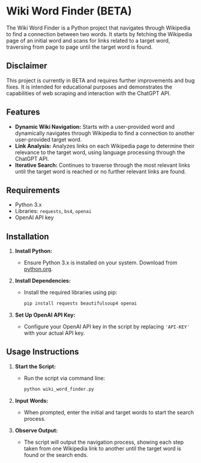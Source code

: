# Wiki Word Finder (BETA)

The Wiki Word Finder is a Python project that navigates through Wikipedia to find a connection between two words. It starts by fetching the Wikipedia page of an initial word and scans for links related to a target word, traversing from page to page until the target word is found.

## Disclaimer

This project is currently in BETA and requires further improvements and bug fixes. It is intended for educational purposes and demonstrates the capabilities of web scraping and interaction with the ChatGPT API.

## Features

- **Dynamic Wiki Navigation:** Starts with a user-provided word and dynamically navigates through Wikipedia to find a connection to another user-provided target word.
- **Link Analysis:** Analyzes links on each Wikipedia page to determine their relevance to the target word, using language processing through the ChatGPT API.
- **Iterative Search:** Continues to traverse through the most relevant links until the target word is reached or no further relevant links are found.

## Requirements

- Python 3.x
- Libraries: `requests`, `bs4`, `openai`
- OpenAI API key

## Installation

1. **Install Python:**
   - Ensure Python 3.x is installed on your system. Download from [python.org](https://www.python.org/).

2. **Install Dependencies:**
   - Install the required libraries using pip:
     ```bash
     pip install requests beautifulsoup4 openai
     ```

3. **Set Up OpenAI API Key:**
   - Configure your OpenAI API key in the script by replacing `'API-KEY'` with your actual API key.

## Usage Instructions

1. **Start the Script:**
   - Run the script via command line:
     ```bash
     python wiki_word_finder.py
     ```

2. **Input Words:**
   - When prompted, enter the initial and target words to start the search process.

3. **Observe Output:**
   - The script will output the navigation process, showing each step taken from one Wikipedia link to another until the target word is found or the search ends.
